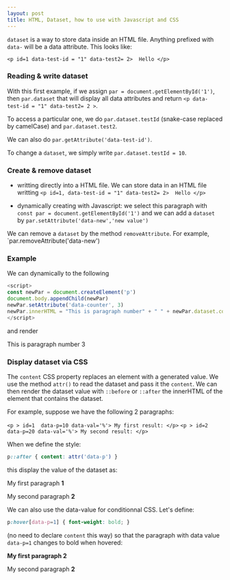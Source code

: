 ```yaml
---
layout: post
title: HTML, Dataset, how to use with Javascript and CSS
---
```


`dataset` is a way to store data inside an HTML file. Anything prefixed with `data-` will be a data attribute. This looks like:

  `<p id=1 data-test-id = "1" data-test2= 2>  Hello </p>`


### Reading & write dataset

With this first example, if we assign `par = document.getElementById('1')`, then `par.dataset` that will display all data attributes and return  `<p data-test-id = "1" data-test2= 2 >`.

To access a particular one, we do `par.dataset.testId`  (snake-case replaced by camelCase) and `par.dataset.test2`.

We can also do `par.getAttribute('data-test-id')`.

To change a `dataset`, we simply write `par.dataset.testId = 10`.

### Create & remove dataset

- writting directly into a HTML file. We can store data in an HTML file writting `<p id=1, data-test-id = "1" data-test2= 2>  Hello </p>`

- dynamically creating with Javascript: we select this paragraph with `const par = document.getElementById('1')` and we can add a `dataset` by
  `par.setAttribute('data-new','new value')`
  
 We can remove a `dataset`  by the method `removeAttribute`. For example,  `par.removeAttribute('data-new')


### Example
We can dynamically to the following
```javascript
<script>
const newPar = document.createElement('p')
document.body.appendChild(newPar)
newPar.setAttribute('data-counter', 3)
newPar.innerHTML = "This is paragraph number" + " " + newPar.dataset.counter
</script>
```
and render <p> This is paragraph number 3 </p>

### Display dataset via CSS
The `content` CSS property replaces an element with a generated value. We use the method `attr()` to read the dataset and pass it the `content`. We can then render the dataset value with `::before`  or `::after` the innerHTML  of the element that contains the dataset.

For example, suppose we have the following 2 paragraphs:

`<p > id=1  data-p=10 data-val='%'> My first result: </p>`
`<p > id=2 data-p=20 data-val='%'> My second result: </p>`

When we define the style:
 
```css
p::after { content: attr('data-p') }
```

this display the value of the dataset as:
  
 <p> My first paragraph <strong>1</strong></p>
 <p> My second paragraph <strong>2</strong></p>
 
 
We can also use the data-value for conditionnal CSS. Let's define:

```css
p:hover[data-p=1] { font-weight: bold; }
  ```
(no need to declare `content` this way) so that the paragraph with data value `data-p=1` changes to bold when hovered:
 
 <p><strong> My first paragraph 2</strong></p> 
 <p> My second paragraph <strong>2</strong></p>

